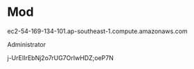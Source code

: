 # Mod

ec2-54-169-134-101.ap-southeast-1.compute.amazonaws.com

Administrator


j-UrEIIrEbNj2o7rUG7OrIwHDZ;oeP7N
